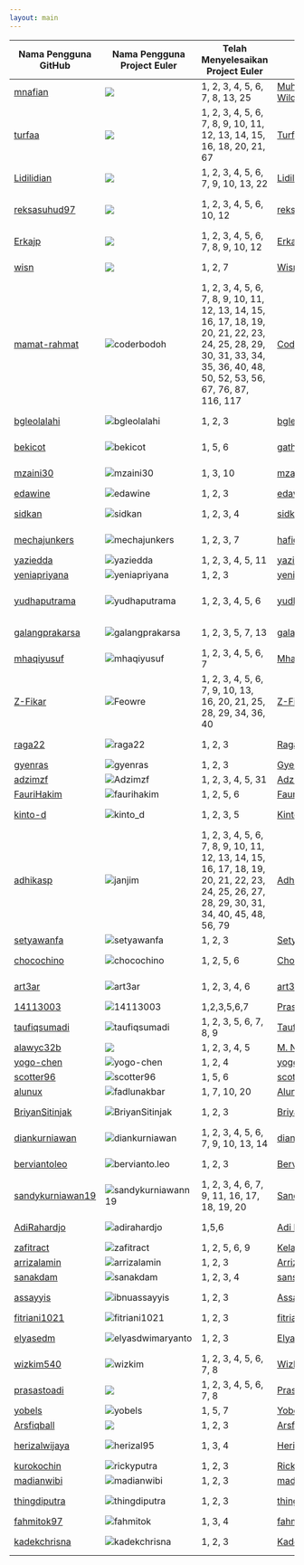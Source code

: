 ```yaml
---
layout: main
---
```

| Nama Pengguna GitHub          | Nama Pengguna Project Euler     | Telah Menyelesaikan Project Euler | Nama Pengguna Wikimedia | Pengguna Stackoverflow ID | Repositori di Github
| ----------------------------- | ------------------------------- | --------------------------------- | ----------------------- | ------------------------- | --------------------
| [mnafian](https://mnafian.github.io) | ![](http://projecteuler.net/profile/mnafian.png) | 1, 2, 3, 4, 5, 6, 7, 8, 13, 25 | [Muhammad Nafian Wildana](https://id.wikipedia.org/wiki/Pengguna:Muhammad_Nafian_Wildana) | ![Nafian Wildana](http://stackoverflow.com/users/flair/2376142.png) | [mnafian/ImageEffectFilter](https://github.com/mnafian/ImageEffectFilter)
| [turfaa](https://turfaa.github.io) | ![](http://projecteuler.net/profile/kingfalcon.png) | 1,  2, 3, 4, 5, 6, 7, 8, 9, 10, 11, 12, 13, 14, 15, 16, 18, 20, 21, 67  | [Turfaa](https://id.wikipedia.org/wiki/Pengguna:Turfaa) | ![Turfa Auliarachman](http://stackoverflow.com/users/flair/6877418.png) | [carpedm20/LINE](https://github.com/carpedm20/LINE)
| [Lidilidian](https://Lidilidian.github.io) | ![](http://projecteuler.net/profile/Lidilidian.png) | 1, 2, 3, 4, 5, 6, 7, 9, 10, 13, 22  | [Lidilidian](https://id.wikipedia.org/wiki/Pengguna:Lidilidian) | ![Arie Kurniawan](http://stackoverflow.com/users/flair/6893649.png) | [whatwg/html](https://github.com/whatwg/html)
| [reksasuhud97](https://reksasuhud97.github.io) | ![](http://projecteuler.net/profile/reksasuhud97.png) | 1, 2, 3, 4, 5, 6, 10, 12  | [reksasuhud](https://id.wikipedia.org/wiki/Pengguna:Reksasuhud) | ![Reksa Suhud Tri Atmojo](http://stackoverflow.com/users/flair/6258964.png) | [lipis/bootstrap-social](https://github.com/lipis/bootstrap-social)
|[Erkajp](https://erkajp.github.io) | ![](http://projecteuler.net/profile/erka.png) | 1, 2, 3, 4, 5, 6, 7, 8, 9, 10, 12 | [Erkajp](https://id.wikipedia.org/wiki/Pengguna:Erkajp) | ![erkajp](http://stackoverflow.com/users/flair/6859345.png) | [fundon/vue-admin](https://github.com/fundon/vue-admin)
| [wisn](https://wisn.github.io/) | ![](https://projecteuler.net/profile/wisn.png) | 1, 2, 7 | [Wisnu Adi Nurcahyo](https://id.wikipedia.org/wiki/Pengguna:Wisnu_Adi_Nurcahyo) | ![Wisnu Adi Nurcahyo](https://stackoverflow.com/users/flair/6914498.png) | [ehotinger/HackerRank](https://github.com/ehotinger/HackerRank)
| [mamat-rahmat](https://mamat-rahmat.github.io/) | ![coderbodoh](https://projecteuler.net/profile/coderbodoh.png) | 1, 2, 3, 4, 5, 6, 7, 8, 9, 10, 11, 12, 13, 14, 15, 16, 17, 18, 19, 20, 21, 22, 23, 24, 25, 28, 29, 30, 31, 33, 34, 35, 36, 40, 48, 50, 52, 53, 56, 67, 76, 87, 116, 117 | [Coderbodoh](https://id.wikipedia.org/wiki/Pengguna:Coderbodoh) | ![Mamat Rahmat](http://stackoverflow.com/users/flair/5411297.png) | [lnishan/awesome-competitive-programming](https://github.com/lnishan/awesome-competitive-programming)
| [bgleolalahi](https://bgleolalahi.github.io) | ![bgleolalahi](https://projecteuler.net/profile/bgleolalahi.png) | 1, 2, 3 | [bgleolalahi](https://id.wikipedia.org/wiki/Pengguna:Bgleolalahi) | ![bgleolalahi](http://stackoverflow.com/users/flair/6935591.png) | [stephentuso/welcome-android](https://github.com/stephentuso/welcome-android)
| [bekicot](https://bekicot.github.io) | ![bekicot](https://projecteuler.net/profile/siswanto.png) | 1, 5, 6 | [gathalyconum](https://id.wikipedia.org/wiki/Pengguna:gathalyconum) | ![bekicot](http://stackoverflow.com/users/flair/3034747.png) | [detailyang/awesome-cheatsheet](https://github.com/detailyang/awesome-cheatsheet/commit/402fa5574a601c1562c28f85ff70215b78c7e310)
| [mzaini30](http://mzaini30.github.io/) | ![mzaini30](https://projecteuler.net/profile/mzaini30.png) | 1, 3, 10 | [mzaini30](https://id.wikipedia.org/wiki/Pengguna:Mzaini30) | ![muhammad-zaini](http://stackoverflow.com/users/flair/5131738.png) | [inaka/elvis](https://github.com/inaka/elvis)
| [edawine](https://edawine.github.io/) | ![edawine](https://projecteuler.net/profile/edawine.png) | 1, 2, 3 | [edawine](https://id.wikipedia.org/wiki/Pengguna:Edawine) | ![edawine](http://stackoverflow.com/users/flair/6912377.png) | [TheAlgorithms/Python](https://github.com/TheAlgorithms/Python)
| [sidkan](https://sidkan.github.io/) | ![sidkan](https://projecteuler.net/profile/sidkan.png) | 1, 2, 3, 4 | [sidkan](https://id.wikipedia.org/wiki/Pengguna:Sidkan) | ![HAKIM IRFAN](http://stackoverflow.com/users/flair/5597858.png) | [OmerShapira/Syntactic](https://github.com/OmerShapira/Syntactic)
| [mechajunkers](https://mechajunkers.github.io/) | ![mechajunkers](https://projecteuler.net/profile/mechajunkers.png) | 1, 2, 3, 7 | [hafidhfikri](https://id.wikipedia.org/wiki/Pengguna:Hafidhfikri) | ![Hafidh Fikri Rasyid](http://stackoverflow.com/users/flair/6940281.png) | [philsturgeon/dbad](https://github.com/philsturgeon/dbad)
| [yaziedda](https://yaziedda.github.io/) | ![yaziedda](https://projecteuler.net/profile/yaziedda.png) | 1, 2, 3, 4, 5, 11 | [yaziedda](https://id.wikipedia.org/wiki/Pengguna:Yaziedda) | ![yaziedda](http://stackoverflow.com/users/flair/5408944.png) | [baoyachi/StepView](https://github.com/baoyachi/StepView)
| [yeniapriyana](https://yeniapriyana.github.io/) | ![yeniapriyana](https://projecteuler.net/profile/yeniapriyana.png) | 1, 2, 3| [yeniapriyana](https://id.wikipedia.org/wiki/Pengguna:Yeniapriyana) | ![yeniapriyana](http://stackoverflow.com/users/flair/6953167.png) | [unila/unila.github.io](https://github.com/unila/unila.github.io)
| [yudhaputrama](https://yudhaputrama.github.io/) | ![yudhaputrama](https://projecteuler.net/profile/yudhaputrama.png) | 1, 2, 3, 4, 5, 6 | [yudhaputrama](https://id.wikipedia.org/wiki/Pengguna:YudhaPutrama) | ![Kurniawan Yudha Putrama](http://stackoverflow.com/users/flair/6862611.png) | [endymuhardin/belajarGit](https://github.com/endymuhardin/belajarGit)
| [galangprakarsa](https://galangprakarsa.github.io) | ![galangprakarsa](https://projecteuler.net/profile/galangprakarsa.png) | 1, 2, 3, 5, 7, 13 | [galangprakarsa](https://id.wikipedia.org/wiki/Pengguna:Galang_Aji_Prakarsa) | ![galang-prakarsa](https://stackoverflow.com/users/flair/7001419.png) | [unila/unila.github.io](https://github.com/unila/unila.github.io)
| [mhaqiyusuf](https://mhaqiyusuf.github.io/) | ![mhaqiyusuf](https://projecteuler.net/profile/mhaqiyusuf.png) | 1, 2, 3, 4, 5, 6, 7| [Mhaqiyusuf](https://id.wikipedia.org/wiki/Pengguna:Mhaqiyusuf) | ![mhaqiyusuf](http://stackoverflow.com/users/flair/6952857.png) | [unila/unila.github.io](https://github.com/unila/unila.github.io)
| [Z-Fikar](https://z-fikar.github.io) | ![Feowre](https://projecteuler.net/profile/Feowre.png) | 1, 2, 3, 4, 5, 6, 7, 9, 10, 13, 16, 20, 21, 25, 28, 29, 34, 36, 40 | [Z-Fikar](https://id.wikipedia.org/wiki/Pengguna:Z-Fikar) | ![Z-Fikar](http://stackoverflow.com/users/flair/7011581.png?theme=dark) | [endymuhardin/belajarGit](https://github.com/endymuhardin/belajarGit)
| [raga22](https://raga22.github.io/) | ![raga22](https://projecteuler.net/profile/raga22.png) | 1, 2, 3 | [RagaPutra](https://id.wikipedia.org/wiki/Pengguna:RagaPutra) | ![ragap](http://stackoverflow.com/users/flair/7018175.png) | [daneden/sublime-css-completions](https://github.com/daneden/sublime-css-completions)
| [gyenras](https://gyenras.github.io/) | ![gyenras](https://projecteuler.net/profile/gyenras.png) | 1, 2, 3 | [Gyen_Yanuar_Mumpuni](https://id.wikipedia.org/wiki/Pengguna:Gyen_Yanuar_Mumpuni) | ![gyenras](http://stackoverflow.com/users/flair/7026993.png) | [unila/unila.github.io](https://github.com/unila/unila.github.io)
| [adzimzf](https://adzimzf.github.io) | ![Adzimzf](https://projecteuler.net/profile/Adzimzf.png) | 1, 2, 3, 4, 5, 31 | [Adzimzf](https://id.wikipedia.org/wiki/Pengguna:Adzimzf) | ![Adzimzf](http://stackoverflow.com/users/flair/6926677.png) | [almasaeed2010/AdminLTE](https://github.com/almasaeed2010/AdminLTE)
| [FauriHakim](https://faurihakim.github.io/) | ![faurihakim](https://projecteuler.net/profile/faurihakim.png) | 1, 2, 5, 6 | [Faurihakim](https://id.wikipedia.org/wiki/Pengguna:Faurihakim) | ![faurihakim](http://stackoverflow.com/users/flair/6090364.png) | [beginor/DesignPatterns](https://github.com/beginor/DesignPatterns)
| [kinto-d](https://kinto-d.github.io/) | ![kinto_d](https://projecteuler.net/profile/kinto_d.png) | 1, 2, 3, 5 | [Kinto-d](https://id.wikipedia.org/wiki/Pengguna:Kinto-d) | ![kinto_d](http://stackoverflow.com/users/flair/6598386.png) | [detailyang/awesome-cheatsheet](https://github.com/detailyang/awesome-cheatsheet)
| [adhikasp](https://adhikasp.github.io) | ![janjim](http://projecteuler.net/profile/janjim.png) | 1, 2, 3, 4, 5, 6, 7, 8, 9, 10, 11, 12, 13, 14, 15, 16, 17, 18, 19, 20, 21, 22, 23, 24, 25, 26, 27, 28, 29, 30, 31, 34, 40, 45, 48, 56, 79 | [Adhikasp](https://id.wikipedia.org/wiki/Pengguna:Adhikasp) | ![Adhika Setya Pramudita](http://stackoverflow.com/users/flair/4504053.png) | [GitIndonesia/awesome-indonesia-repo](https://github.com/GitIndonesia/awesome-indonesia-repo)
| [setyawanfa](https://setyawanfa.github.io) | ![setyawanfa](https://projecteuler.net/profile/setyawanfa.png) | 1, 2, 3| [Setyawanfa](https://id.wikipedia.org/wiki/Pengguna:Setyawanfa) | ![setyawanfa](http://stackoverflow.com/users/flair/6948278.png) | [jelathro/C](https://github.com/jelathro/C)
| [chocochino](https://chocochino.github.io) | ![chocochino](https://projecteuler.net/profile/chocochino.png) | 1, 2, 5, 6| [Choc-chino](https://id.wikipedia.org/wiki/Pengguna:Choc-chino) | ![chocochino](http://stackoverflow.com/users/flair/7027491.png) | [ksaveljev/UVa-online-judge](https://github.com/ksaveljev/UVa-online-judge)
| [art3ar](https://art3ar.github.io) | ![art3ar](http://projecteuler.net/profile/art3ar.png) | 1,  2, 3, 4, 6|[art3ar-hsanuddin](https://id.wikipedia.org/wiki/Pengguna:art3ar-hsanuddin) | ![m-nur-hasanuddin](http://stackoverflow.com/users/flair/6952012.png) | [unila/unila.github.io](https://github.com/unila/unila.github.io)
| [14113003](https://14113003.github.io) | ![14113003](https://projecteuler.net/profile/14113003.png) | 1,2,3,5,6,7 | [Prasetyosudarji](https://id.wikipedia.org/wiki/Pengguna:Prasetyosudarji) | ![14113003](http://stackoverflow.com/users/flair/6876683.png) | [telegramdesktop/tdesktop](https://github.com/telegramdesktop/tdesktop)
| [taufiqsumadi](https://taufiqsumadi.github.io/) | ![taufiqsumadi](https://projecteuler.net/profile/taufiqsumadi.png) | 1, 2, 3, 5, 6, 7, 8, 9 | [TaufiqSumadi](https://id.wikipedia.org/wiki/Pengguna:Taufiqsumadi) | ![taufiqsumadi](http://stackoverflow.com/users/flair/7001105.png) | [unila/unila.github.io](https://github.com/unila/unila.github.io)
| [alawyc32b](https://alawyc32b.github.io) | ![](http://projecteuler.net/profile/alawyc32b.png) | 1, 2, 3, 4, 5 | [M. Nasrul Alawy](https://id.wikipedia.org/wiki/Pengguna:Alawyalphacsoft) | ![alawy](http://stackoverflow.com/users/flair/6247015.png) | [uikit/uikit](https://github.com/uikit/uikit)
| [yogo-chen](https://yogo-chen.github.io) | ![yogo-chen](https://projecteuler.net/profile/yogo-chen.png) | 1, 2, 4 |[yogo-chen](https://id.wikipedia.org/wiki/Pengguna:Yogo-chen) | ![yogo-chen](http://stackoverflow.com/users/flair/4022585.png) | [apereo/cas](https://github.com/apereo/cas)
| [scotter96](https://scotter96.github.io/) | ![scotter96](https://projecteuler.net/profile/scotter96.png) | 1, 5, 6 | [scotter96](https://id.wikipedia.org/wiki/Pengguna:Scotter96) | ![scotter96](http://stackoverflow.com/users/flair/6873123.png) | [endymuhardin/belajarGit](https://github.com/endymuhardin/belajarGit)
| [alunux](https://alunux.github.io/) | ![fadlunakbar](https://projecteuler.net/profile/fadlunakbar.png) | 1, 7, 10, 20 | [Alunux](https://id.wikipedia.org/wiki/Pengguna:Alunux) | ![alunux](http://stackoverflow.com/users/flair/7038665.png) | [pypingou/pagure](https://github.com/pypingou/pagure)
| [BriyanSitinjak](https://briyansitinjak.github.io) | ![BriyanSitinjak](https://projecteuler.net/profile/Briyan.png) | 1, 2, 3 | [BriyanSitinjak](https://id.wikipedia.org/wiki/Pengguna:Briyan_Sitinjak) | ![briyan-sitinjak](https://stackoverflow.com/users/flair/6953166.png) | [unila/unila.github.io](https://github.com/unila/unila.github.io)
| [diankurniawan](https://diankurniawan.github.io) | ![diankurniawan](https://projecteuler.net/profile/diankurniawan.png) | 1, 2, 3, 4, 5, 6, 7, 9, 10, 13, 14 | [diankurniawan](https://id.wikipedia.org/wiki/Pengguna:Diankurniawan) | ![dhyan-kurniawan](http://stackoverflow.com/users/flair/6910414.png) | [endymuhardin/belajarGit](https://github.com/endymuhardin/belajarGit)
| [berviantoleo](https://berviantoleo.github.io/) | ![bervianto.leo](https://projecteuler.net/profile/bervianto.leo.png) | 1, 2, 3 | [Bervianto.leo](https://id.wikipedia.org/wiki/Pengguna:Bervianto.leo) | ![bervianto-leo-pratama](http://stackoverflow.com/users/flair/6948591.png) | [evhf/free-programming-books](https://github.com/vhf/free-programming-books)
| [sandykurniawan19](https://sandykurniawan19.github.io) | ![sandykurniawann19](https://projecteuler.net/profile/sandykurniawann19.png) | 1, 2, 3, 4, 6, 7, 9, 11, 16, 17, 18, 19, 20 | [Sandykurniawann19](https://id.wikipedia.org/wiki/Pengguna:Sandykurniawann19) | ![sandy-kurniawan](http://stackoverflow.com/users/flair/6907326.png) | [osmdroid/osmdroid](https://github.com/osmdroid/osmdroid)
| [AdiRahardjo](https://adirahardjo.github.io/)         | ![adirahardjo](https://projecteuler.net/profile/adirahardjo.png)     | 1,5,6 | [Adi Rahardjo](https://id.wikipedia.org/wiki/Pengguna:Adi_rahardjo) | ![Adi Sapto Raharjo](http://stackoverflow.com/users/flair/7040912.png) |[graemeg/lazarus](https://github.com/graemeg/lazarus)
| [zafitract](https://zafitract.github.io/) | ![zafitract](https://projecteuler.net/profile/zafitract.png) | 1, 2, 5, 6, 9 | [Kelanamalam](https://id.wikipedia.org/wiki/Pengguna:Kelanamalam) | ![zafitract](http://stackoverflow.com/users/flair/7041148.png?theme=dark) | [ehotinger/HackerRank](https://github.com/ehotinger/HackerRank)
| [arrizalamin](https://arrizalamin.github.io) | ![arrizalamin](https://projecteuler.net/profile/arrizalamin.png) | 1, 2, 3 | [Arrizalamin](https://id.wikipedia.org/wiki/Pengguna:Arrizalamin) | ![arrizal-amin](http://stackoverflow.com/users/flair/1941861.png) | [agaue/agaue](https://github.com/agaue/agaue)
| [sanakdam](https://sanakdam.github.io) | ![sanakdam](https://projecteuler.net/profile/sanakdam.png) | 1, 2, 3, 4 | [sansayidulakdamaugusta](https://id.wikipedia.org/wiki/Pengguna:San_Sayidul_Akdam_Augusta) | ![sanakdam](http://stackoverflow.com/users/flair/7040935.png) | [arrizalamin/MediumPress](https://github.com/arrizalamin/MediumPress)
| [assayyis](https://assayyis.github.io) | ![ibnuassayyis](https://projecteuler.net/profile/ibnuassayyis.png) | 1, 2, 3 | [Assayyis](https://id.wikipedia.org/wiki/Pengguna:Assayyis) | ![ibnu-assayyis](http://stackoverflow.com/users/flair/7039963.png) | [arrizalamin/MediumPress](https://github.com/arrizalamin/MediumPress)
| [fitriani1021](https://github.com/fitriani1021/fitriani1021.github.io) | ![fitriani1021](https://projecteuler.net/profile/fitriani1021.png) | 1, 2, 3 | [fitriani](https://id.wikipedia.org/wiki/Pengguna:Fitriani1021) | ![fitriani](https://stackoverflow.com/users/flair/7025630.png) | [unila/unila.github.io](https://github.com/unila/unila.github.io)
| [elyasedm](https://elyasedm.github.io) | ![elyasdwimaryanto](http://projecteuler.net/profile/elyasdwimaryanto.png) | 1,  2, 3| [Elyas-Dwi-Maryanto](https://id.wikipedia.org/wiki/Pengguna:Elyas_Dwi_Maryanto) | ![elyas-dwi-maryanto](http://stackoverflow.com/users/flair/7034423.png) | [unila/unila.github.io](https://github.com/unila/unila.github.io)
| [wizkim540](https://wizkim540.github.io/) | ![wizkim](https://projecteuler.net/profile/wizkim.png) | 1, 2, 3, 4, 5, 6, 7, 8 | [WizKim](https://id.wikipedia.org/wiki/Pengguna:WizKim) | ![Kim](http://stackoverflow.com/users/flair/7034538.png) | [ksaveljev/UVa-online-judge](https://github.com/ksaveljev/UVa-online-judge)
| [prasastoadi](https://prasastoadi.github.io) | ![](https://projecteuler.net/profile/prasastoadi.png) | 1, 2, 3, 4, 5, 6, 7, 8| [Prasasto Adi](https://id.wikipedia.org/wiki/Pengguna:Prasastoadi) | ![Prasasto Adi](http://stackoverflow.com/users/flair/1400411.png) | [sastrawi/sastrawi](https://github.com/sastrawi/sastrawi)
| [yobels](https://yobels.github.io) | ![yobels](https://projecteuler.net/profile/yobels.png) | 1, 5, 7 | [Yobelss](https://id.wikipedia.org/wiki/Pengguna:Yobelss) | ![Bella Aprilia](https://stackoverflow.com/users/flair/7042724.png) |  [hakimel/css](https://github.com/hakimel/css)
| [Arsfiqball](https://arsfiqball.github.io) | ![](https://projecteuler.net/profile/arsfiqball.png) | 1, 2, 3 | [Arsfiqball](https://id.wikipedia.org/wiki/Pengguna:Arsfiqball) | ![Arsfiqball](http://stackoverflow.com/users/flair/7039055.png) | [ConsoleTVs/Charts](https://github.com/ConsoleTVs/Charts)
| [herizalwijaya](https://herizalwijaya.github.io) | ![herizal95](https://projecteuler.net/profile/herizal95.png) | 1, 3, 4 | [Herizal95](https://id.wikipedia.org/wiki/Pengguna:Herizal95) | ![herizal](http://stackoverflow.com/users/flair/7041691.png) | [FortAwesome/Font-Awesome](https://github.com/FortAwesome/Font-Awesome)
| [kurokochin](https://kurokochin.github.io) | ![rickyputra](https://projecteuler.net/profile/rickyputra.png) | 1, 2, 3 | [RickyPutra](https://id.wikipedia.org/wiki/Pengguna:Rickyputra) | ![ricky-putra](http://stackoverflow.com/users/flair/7044848.png) | [jlord/patchwork](https://github.com/jlord/patchwork)
| [madianwibi](https://madianwibi.github.io) | ![madianwibi](http://projecteuler.net/profile/madianwibi.png) | 1, 2, 3 | [madianwibi](https://id.wikipedia.org/wiki/Pengguna:Madianwibi) | ![madianwibi](http://stackoverflow.com/users/flair/7042585.png) | [unila/unila.github.io](https://github.com/unila/unila.github.io)
| [thingdiputra](https://thingdiputra.github.io) | ![thingdiputra](https://projecteuler.net/profile/thingdiputra.png) | 1, 2, 3 | [thingdiputra](https://id.wikipedia.org/wiki/Pengguna:thingdiputra) | ![thingdiputra](http://stackoverflow.com/users/flair/7043719.png) | [thank-you-github/thank-you-github](https://github.com/thank-you-github/thank-you-github)
| [fahmitok97](https://fahmitok97.github.io) | ![fahmitok](http://projecteuler.net/profile/fahmitok.png) | 1, 3, 4 | [fahmitok](https://id.wikipedia.org/wiki/Pengguna:Fahmitok) | ![Fahmi](http://stackoverflow.com/users/flair/7045783.png) | [algolia/places](https://github.com/algolia/places)
| [kadekchrisna](https://kadekchrisna.github.io) | ![kadekchrisna]( https://projecteuler.net/profile/kadekchrisna.png) | 1, 2, 3 | [Kadekchrisna](https://id.wikipedia.org/wiki/Pengguna:Kadekchrisna) | ![Kadek Chresna](http://stackoverflow.com/users/6953158/kadek-chresna) | [unila/unila.github.io](https://github.com/unila/unila.github.io)
